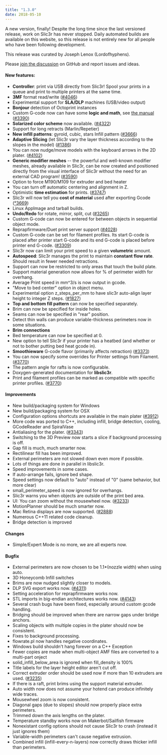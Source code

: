 ```yaml
---
title: "1.3.0"
date: 2018-05-10
---
```


A new version, finally! Despite the long time since the last versioned release, work on Slic3r has never stopped. Daily automated builds are available on this website, so this release is not entirely new for all people who have been following development.

This release was curated by Joseph Lenox (Lordofhyphens).

Please [join the discussion](https://github.com/slic3r/Slic3r/issues) on GitHub and report issues and ideas.

#### New features:

- **Controller**: print via USB directly from Slic3r! Spool your prints in a queue and print to multiple printers at the same time.
- **3MF** format read/write ([#4046](https://github.com/slic3r/Slic3r/pull/4046))
- Experimental support for **SLA/DLP** machines (USB/video output)
- **Bonjour** detection of Octoprint instances
- Custom G-code now can have some **logic and math**, see [the manual](https://manual.slic3r.org/advanced/conditional-gcode) ([#3390](https://github.com/slic3r/Slic3r/issues/3390))
- **Solarized color scheme** now available. ([#4322](https://github.com/slic3r/Slic3r/pull/4322))
- Support for long retracts (Marlin/Repetier)
- **New infill patterns**: gyroid, cubic, stars Infill pattern ([#3666](https://github.com/slic3r/Slic3r/issues/3666))
- **Adaptive Slicing** (let Slic3r vary the layer thickness according to the slopes in the model) ([#1386](https://github.com/slic3r/Slic3r/pull/1386))
- You can now nudge/move models with the keyboard arrows in the 2D plater. ([#4102](https://github.com/slic3r/Slic3r/issues/4102))
- **Generic modifier meshes** -- the powerful and well-known modifier meshes, already available in Slic3r, can be now created and positioned directly from the visual interface of Slic3r without the need for an external CAD program! ([#3590](https://github.com/slic3r/Slic3r/pull/3590))
- Option to force M190/M109 for extruder and bed heater
- You can turn off automatic centering and alignment in Z.
- Optimistic **time estimation** for prints. ([#3747](https://github.com/slic3r/Slic3r/pull/3747))
- Slic3r will now tell you **cost of material** used after exporting Gcode ([°3669](https://github.com/slic3r/Slic3r/pull/3669))
- Linux AppImage and tarball builds.
- **Undo/Redo** for rotate, mirror, split, cut ([#3265](https://github.com/slic3r/Slic3r/issues/3265))
- Custom G-code can now be entered for between objects in sequential object mode.
- Reprapfirmware/Duet print server support ([#4028](https://github.com/slic3r/Slic3r/pull/4028))
- Custom G-code can be set for filament profiles. Its start G-code is placed after printer start G-code and its end G-code is placed before printer end G-code. ([#3309](https://github.com/slic3r/Slic3r/issues/3309))
- Slic3r now can limit your print speed to a given **volumetric** amount.
- **Autospeed**: Slic3r manages the print to maintain **constant flow rate**. Should result in fewer needed retractions.
- Support can now be restricted to only areas that touch the build plate.
- Support material generation now allows for % of perimeter width for overhang. 
- Average Print speed in mm^3/s is now output in gcode.
- "Move to bed center" option in object menu.
- Experimental option z_steps_per_mm to have slic3r auto-align layer height to integer Z steps. ([#1827](https://github.com/slic3r/Slic3r/issues/1827))
- **Top and bottom fill pattern** can now be specified separately.
- Brim can now be specified for inside holes.
- Seams can now be specified in "rear" position.
- Detect thin walls can produce variable-thickness perimeters now in some situations.
- **Brim connections**
- Bed temperature can now be specified at 0.
- New option to tell Slic3r if your printer has a heatbed (and whether or not to bother putting bed heat gcode in).
- **Smoothieware** G-code flavor (primarily affects retraction) ([#3373](https://github.com/slic3r/Slic3r/pull/3373))
- You can now specify some overrides for Printer settings from Filament. ([#3770](https://github.com/slic3r/Slic3r/pull/3770))
- The pattern angle for rafts is now configurable.
- Doxygen-generated documentation for **libslic3r**.
- Print and filament profiles can be marked as compatible with specific printer profiles. ([#3770](https://github.com/slic3r/Slic3r/pull/3770))

#### Improvements

- New build/packaging system for Windows
- New build/packaging system for OSX
- Configuration options shortcuts are available in the main plater ([#3912](https://github.com/slic3r/Slic3r/pull/3912))
- More code was ported to C++, including infill, bridge detection, cooling, GCodeReader and SpiralVase
- Antialiasing for the plater. ([#3343](https://github.com/slic3r/Slic3r/pull/3343))
- Switching to the 3D Preview now starts a slice if background processing is off.
- Gap fill is much, much smarter now.
- Rectilinear fill has been improved.
- External perimeters are not slowed down even more if possible.
- Lots of things are done in parallel in libslic3r.
- Speed improvements in some cases.
- If auto-arrange fails, ignore bed shape.
- Speed settings now default to "auto" instead of "0" (same behavior, but more clear)
- small_perimeter_speed is now ignored for overhangs.
- Slic3r warns you when objects are outside of the print bed area.
- UI: You can zoom without the mousewheel now. ([#3233](https://github.com/slic3r/Slic3r/issues/3233))
- MotionPlanner should be much smarter now.
- Mac Retina displays are now supported. ([#2888](https://github.com/slic3r/Slic3r/issues/2888))
- Numerous C++11 related code cleanup.
- Bridge detection is improved

#### Changes

- Simple/Expert Mode is no more, we are all experts now.

#### Bugfix

- External perimeters are now chosen to be 1.1*(nozzle width) when using auto.
- 3D Honeycomb Infill switches
- Brims are now nudged slightly closer to models. 
- DLP SVG export works now. ([#4311](https://github.com/slic3r/Slic3r/issues/4311))
- Setting acceleration for reprapfirmware works now.
- STL imports in big-endian architectures works now. ([#4143](https://github.com/slic3r/Slic3r/pull/4143))
- Several crash bugs have been fixed, especially around custom gcode handling.
- Bridging should be improved when there are narrow gaps under bridge anchors.
- Scaling objects with multiple copies in the plater should now be consistent.
- Fixes to background processing. 
- flowrate.pl now handles negative coordinates.
- Windows build shouldn't hang forever on a C++ Exception
- Fewer copies are made when multi-object AMF files are converted to a multi-part onject
- solid_infill_below_area is ignored when fill_density is 100%
- Title labels for the layer height editor aren't cut off.
- Correct extruder order should be used now if more than 10 extruders are used. ([#3235](https://github.com/slic3r/Slic3r/issues/3235))
- If there is a raft, print brims using the support material extruder.
- Auto width now does not assume your hotend can produce infinitely wide traces.
- Mousewheel zoom is now consistent.
- Diagonal gaps (due to slopes) should now properly place extra perimeters.
- Trimmed down the axis lengths on the plater.
- Temperature standby works now on Makerbot/Sailfish firmware
- Nonexistant config options should not cause Slic3r to crash (instead it just ignores them)
- Variable-width perimeters can't cause negative extrusion.
- Combined infill (infill-every-n-layers) now correctly draws thicker infill than perimeters.
